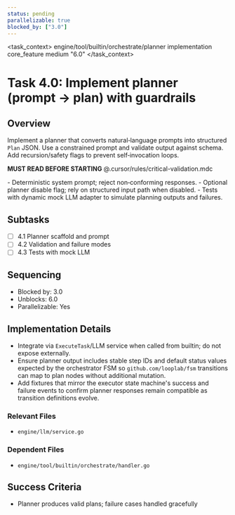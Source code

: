 ```yaml
---
status: pending
parallelizable: true
blocked_by: ["3.0"]
---
```


<task_context>
<domain>engine/tool/builtin/orchestrate/planner</domain>
<type>implementation</type>
<scope>core_feature</scope>
<complexity>medium</complexity>
<dependencies></dependencies>
<unblocks>"6.0"</unblocks>
</task_context>

# Task 4.0: Implement planner (prompt → plan) with guardrails

## Overview

Implement a planner that converts natural‑language prompts into structured `Plan` JSON. Use a constrained prompt and validate output against schema. Add recursion/safety flags to prevent self‑invocation loops.

<import>**MUST READ BEFORE STARTING** @.cursor/rules/critical-validation.mdc</import>

<requirements>
- Deterministic system prompt; reject non‑conforming responses.
- Optional planner disable flag; rely on structured input path when disabled.
- Tests with dynamic mock LLM adapter to simulate planning outputs and failures.
</requirements>

## Subtasks

- [ ] 4.1 Planner scaffold and prompt
- [ ] 4.2 Validation and failure modes
- [ ] 4.3 Tests with mock LLM

## Sequencing

- Blocked by: 3.0
- Unblocks: 6.0
- Parallelizable: Yes

## Implementation Details

- Integrate via `ExecuteTask`/LLM service when called from builtin; do not expose externally.
- Ensure planner output includes stable step IDs and default status values expected by the orchestrator FSM so `github.com/looplab/fsm` transitions can map to plan nodes without additional mutation.
- Add fixtures that mirror the executor state machine's success and failure events to confirm planner responses remain compatible as transition definitions evolve.

### Relevant Files

- `engine/llm/service.go`

### Dependent Files

- `engine/tool/builtin/orchestrate/handler.go`

## Success Criteria

- Planner produces valid plans; failure cases handled gracefully
